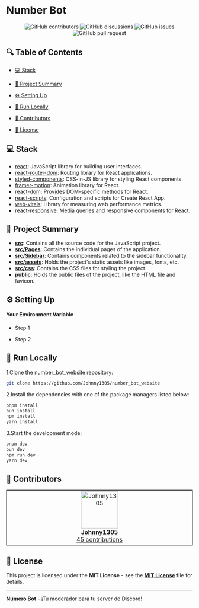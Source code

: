 # Number Bot

<p align="center">
<img src="https://img.shields.io/github/contributors/Johnny1305/number_bot_website" alt="GitHub contributors" />
<img src="https://img.shields.io/github/discussions/Johnny1305/number_bot_website" alt="GitHub discussions" />
<img src="https://img.shields.io/github/issues/Johnny1305/number_bot_website" alt="GitHub issues" />
<img src="https://img.shields.io/github/issues-pr/Johnny1305/number_bot_website" alt="GitHub pull request" />
</p>

<p></p>
<p></p>

## 🔍 Table of Contents

* [💻 Stack](#stack)

* [📝 Project Summary](#project-summary)

* [⚙️ Setting Up](#setting-up)

* [🚀 Run Locally](#run-locally)

* [🙌 Contributors](#contributors)

* [📄 License](#license)

## 💻 Stack

- [react](https://reactjs.org/): JavaScript library for building user interfaces.
- [react-router-dom](https://reactrouter.com/web/guides/quick-start): Routing library for React applications.
- [styled-components](https://styled-components.com/): CSS-in-JS library for styling React components.
- [framer-motion](https://www.framer.com/api/motion/): Animation library for React.
- [react-dom](https://reactjs.org/docs/react-dom.html): Provides DOM-specific methods for React.
- [react-scripts](https://create-react-app.dev/docs/available-scripts/): Configuration and scripts for Create React App.
- [web-vitals](https://web.dev/vitals/): Library for measuring web performance metrics.
- [react-responsive](https://github.com/contra/react-responsive): Media queries and responsive components for React.

## 📝 Project Summary

- [**src**](src): Contains all the source code for the JavaScript project.
- [**src/Pages**](src/Pages): Contains the individual pages of the application.
- [**src/Sidebar**](src/Sidebar): Contains components related to the sidebar functionality.
- [**src/assets**](src/assets): Holds the project's static assets like images, fonts, etc.
- [**src/css**](src/css): Contains the CSS files for styling the project.
- [**public**](public): Holds the public files of the project, like the HTML file and favicon.


## ⚙️ Setting Up

#### Your Environment Variable

- Step 1

- Step 2

## 🚀 Run Locally
1.Clone the number_bot_website repository:
```sh
git clone https://github.com/Johnny1305/number_bot_website
```
2.Install the dependencies with one of the package managers listed below:
```bash
pnpm install
bun install
npm install
yarn install
```
3.Start the development mode:
```bash
pnpm dev
bun dev
npm run dev
yarn dev
```

## 🙌 Contributors

<table style="border:1px solid #404040;text-align:center;width:100%">
<tr><td style="width:14.29%;border:1px solid #404040;">
        <a href="https://github.com/Johnny1305" spellcheck="false">
          <img src="https://avatars.githubusercontent.com/u/88325745?v=4?s=100" width="100px;" alt="Johnny1305"/>
          <br />
          <b>Johnny1305</b>
        </a>
        <br />
        <a href="https://github.com/Johnny1305/number_bot_website/commits?author=Johnny1305" title="Contributions" spellcheck="false">
          45 contributions
        </a>
      </td></table>

## 📄 License

This project is licensed under the **MIT License** - see the [**MIT License**](https://github.com/Johnny1305/number_bot_website/blob/main/LICENSE) file for details.

---

**Número Bot** - ¡Tu moderador para tu server de Discord!
